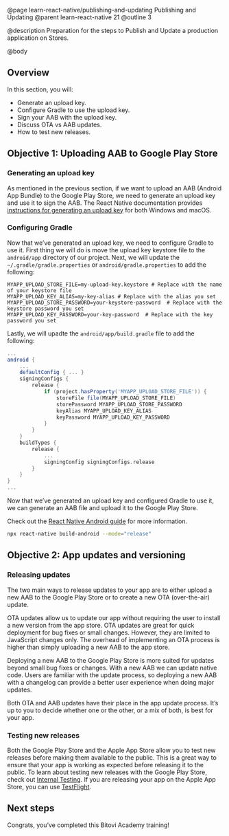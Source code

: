@page learn-react-native/publishing-and-updating Publishing and Updating
@parent learn-react-native 21
@outline 3

@description Preparation for the steps to Publish and Update a production application on Stores.

@body

## Overview

In this section, you will:

- Generate an upload key.
- Configure Gradle to use the upload key.
- Sign your AAB with the upload key.
- Discuss OTA vs AAB updates.
- How to test new releases.

## Objective 1: Uploading AAB to Google Play Store

### Generating an upload key

As mentioned in the previous section, if we want to upload an AAB (Android App Bundle) to the Google Play Store, we need to generate an upload key and use it to sign the AAB. The React Native documentation provides [instructions for generating an upload key](https://reactnative.dev/docs/signed-apk-android#generating-an-upload-key) for both Windows and macOS.

### Configuring Gradle

Now that we’ve generated an upload key, we need to configure Gradle to use it. First thing we will do is move the upload key keystore file to the `android/app` directory of our project. Next, we will update the `~/.gradle/gradle.properties` or `android/gradle.properties` to add the following:

```
MYAPP_UPLOAD_STORE_FILE=my-upload-key.keystore # Replace with the name of your keystore file
MYAPP_UPLOAD_KEY_ALIAS=my-key-alias # Replace with the alias you set
MYAPP_UPLOAD_STORE_PASSWORD=your-keystore-password  # Replace with the keystore password you set
MYAPP_UPLOAD_KEY_PASSWORD=your-key-password  # Replace with the key password you set
```

Lastly, we will upadte the `android/app/build.gradle` file to add the following:

```gradle
...
android {
    ...
    defaultConfig { ... }
    signingConfigs {
        release {
            if (project.hasProperty('MYAPP_UPLOAD_STORE_FILE')) {
                storeFile file(MYAPP_UPLOAD_STORE_FILE)
                storePassword MYAPP_UPLOAD_STORE_PASSWORD
                keyAlias MYAPP_UPLOAD_KEY_ALIAS
                keyPassword MYAPP_UPLOAD_KEY_PASSWORD
            }
        }
    }
    buildTypes {
        release {
            ...
            signingConfig signingConfigs.release
        }
    }
}
...
```

Now that we’ve generated an upload key and configured Gradle to use it, we can generate an AAB file and upload it to the Google Play Store.

Check out the [React Native Android guide](https://reactnative.dev/docs/signed-apk-android) for more information.

```bash
npx react-native build-android --mode="release"
```

## Objective 2: App updates and versioning

### Releasing updates

The two main ways to release updates to your app are to either upload a new AAB to the Google Play Store or to create a new OTA (over-the-air) update.

OTA updates allow us to update our app without requiring the user to install a new version from the app store. OTA updates are great for quick deployment for bug fixes or small changes. However, they are limited to JavaScript changes only. The overhead of implementing an OTA process is higher than simply uploading a new AAB to the app store.

Deploying a new AAB to the Google Play Store is more suited for updates beyond small bug fixes or changes. With a new AAB we can update native code. Users are familiar with the update process, so deploying a new AAB with a changelog can provide a better user experience when doing major updates.

Both OTA and AAB updates have their place in the app update process. It’s up to you to decide whether one or the other, or a mix of both, is best for your app.

### Testing new releases

Both the Google Play Store and the Apple App Store allow you to test new releases before making them available to the public. This is a great way to ensure that your app is working as expected before releasing it to the public. To learn about testing new releases with the Google Play Store, check out [Internal Testing](https://play.google.com/console/about/internal-testing/). If you are releasing your app on the Apple App Store, you can use [TestFlight](https://developer.apple.com/testflight/).

## Next steps

Congrats, you’ve completed this Bitovi Academy training!
